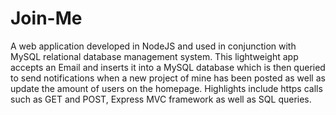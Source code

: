 # Join-Me
A web application developed in NodeJS and used in conjunction with MySQL relational database management system. This lightweight app accepts an Email and inserts it into a MySQL database which is then queried to send notifications when a new project of mine has been posted as well as update the amount of users on the homepage. Highlights include https calls such as GET and POST, Express MVC framework as well as SQL queries. 
